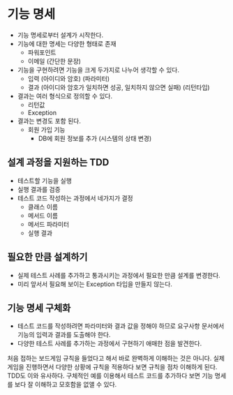 # 기능 명세
- 기능 명세로부터 설계가 시작한다.
- 기능에 대한 명세는 다양한 형태로 존재
	- 파워포인트
	- 이메일 (간단한 문장)
- 기능을 구현하려면 기능을 크게 두가지로 나누어 생각할 수 있다.
	- 입력 (아이디와 암호) (파라미터)
	- 결과 (아이디와 암호가 일치하면 성공, 일치하지 않으면 실패) (리턴타입)
- 결과는 여러 형식으로 정의할 수 있다.
	- 리턴값
	- Exception
- 결과는 변경도 포함 된다.
	- 회원 가입 기능
		-  DB에 회원 정보를 추가 (시스템의 상태 변경)

## 설계 과정을 지원하는 TDD
- 테스트할 기능을 실행
- 실행 결과를 검증
- 테스트 코드 작성하는 과정에서 네가지가 결정
	- 클래스 이름
	- 메서드 이름
	- 메서드 파라미터
	- 실행 결과

## 필요한 만큼 설계하기
- 실제 테스트 사례를 추가하고 통과시키는 과정에서 필요한 만큼 설계를 변경한다.
- 미리 앞서서 필요해 보이는 Exception 타입을 만들지 않는다.

## 기능 명세 구체화
- 테스트 코드를 작성하려면 파라미터와 결과 값을 정해야 하므로 요구사항 문서에서 기능의 입력과 결과를 도출해야 한다.
- 다양한 테스트 사례를 추가하는 과정에서 구현하기 애매한 점을 발견한다.

처음 접하는 보드게임 규칙을 들었다고 해서 바로 완벽하게 이해하는 것은 아니다.
실제 게임을 진행하면서 다양한 상황에 규칙을 적용하다 보면 규칙을 점차 이해하게 된다.
TDD도 이와 유사하다.
구체적인 예를 이용해서 테스트 코드를 추가하다 보면 기능 명세를 보다 잘 이해하고 모호함을 없앨 수 있다.